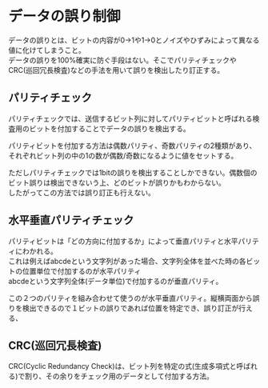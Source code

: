 # データの誤り制御

データの誤りとは、ビットの内容が0→1や1→0とノイズやひずみによって異なる値に化けてしまうこと。  
データの誤りを100%確実に防ぐ手段はない。そこでパリティチェックやCRC(巡回冗長検査)などの手法を用いて誤りを検出したり訂正する。  

## パリティチェック

パリティチェックでは、送信するビット列に対してパリティビットと呼ばれる検査用のビットを付加することでデータの誤りを検出する。  

パリティビットを付加する方法は偶数パリティ、奇数パリティの2種類があり、それぞれビット列の中の1の数が偶数/奇数になるように値をセットする。  

ただしパリティチェックでは1bitの誤りを検出することしかできない。偶数個のビット誤りは検出できないう上、どのビットが誤りかもわからない。  
したがってこの方法では誤り訂正も行えない。  

## 水平垂直パリティチェック

パリティビットは「どの方向に付加するか」によって垂直パリティと水平パリティにわかれる。  
これは例えばabcdeという文字列があった場合、文字列全体を並べた時の各ビットの位置単位で付加するのが水平パリティ  
abcdeという文字列全体(データ単位)で付加するのが垂直パリティ。  


この２つのパリティを組み合わせて使うのが水平垂直パリティ。縦横両面から誤りを検出できるので１ビットの誤りであれば位置を特定でき、誤り訂正が行える、


## CRC(巡回冗長検査)

CRC(Cyclic Redundancy Check)は、ビット列を特定の式(生成多項式と呼ばれる)で割り、その余りをチェック用のデータとして付加する方法。  

